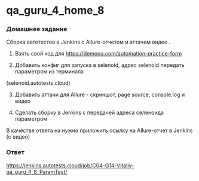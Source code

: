# qa_guru_4_home_8

### Домашнее задание
Сборка автотестов в Jenkins с Allure-отчетом и аттачем видео .

1. Взять свой код для https://demoqa.com/automation-practice-form

2. Добавить конфиг для запуска в selenoid, адрес selenoid передать параметром из терминала

(selenoid.autotests.cloud)

3. Добавить аттачи для Allure - скриншот, page source, console.log и видео

4. Сделать сборку в Jenkins с передачей адреса селеноида параметром

В качестве ответа на нужно приложить ссылку на Allure-отчет в Jenkins (с видео)

### Ответ

https://jenkins.autotests.cloud/job/C04-G14-Vitaliy-qa_guru_4_8_ParamTest/